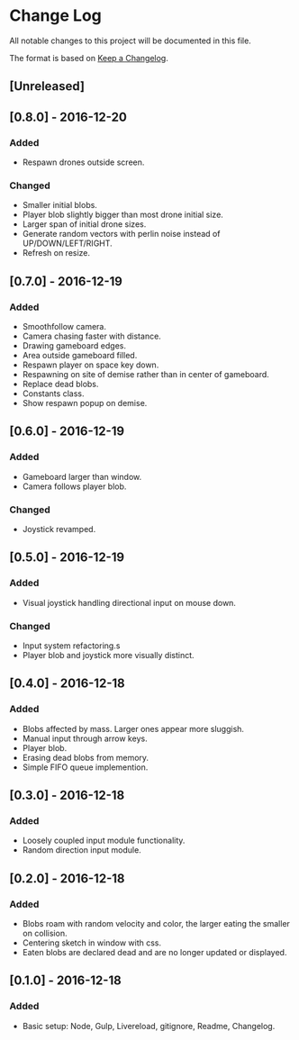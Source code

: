 
# Change Log
All notable changes to this project will be documented in this file.

The format is based on [Keep a Changelog](http://keepachangelog.com/).

## [Unreleased]

## [0.8.0] - 2016-12-20
### Added 
- Respawn drones outside screen.

### Changed
- Smaller initial blobs.
- Player blob slightly bigger than most drone initial size.
- Larger span of initial drone sizes.
- Generate random vectors with perlin noise instead of UP/DOWN/LEFT/RIGHT.
- Refresh on resize.

## [0.7.0] - 2016-12-19
### Added
- Smoothfollow camera.
- Camera chasing faster with distance.
- Drawing gameboard edges.
- Area outside gameboard filled.
- Respawn player on space key down.
- Respawning on site of demise rather than in center of gameboard.
- Replace dead blobs.
- Constants class.
- Show respawn popup on demise.

## [0.6.0] - 2016-12-19
### Added
- Gameboard larger than window.
- Camera follows player blob.

### Changed
- Joystick revamped.

## [0.5.0] - 2016-12-19
### Added
- Visual joystick handling directional input on mouse down.

### Changed
- Input system refactoring.s
- Player blob and joystick more visually distinct.


## [0.4.0] - 2016-12-18
### Added
- Blobs affected by mass. Larger ones appear more sluggish.
- Manual input through arrow keys.
- Player blob.
- Erasing dead blobs from memory. 
- Simple FIFO queue implemention.

## [0.3.0] - 2016-12-18
### Added
- Loosely coupled input module functionality.
- Random direction input module.

## [0.2.0] - 2016-12-18
### Added
- Blobs roam with random velocity and color, the larger eating the smaller on collision.
- Centering sketch in window with css.
- Eaten blobs are declared dead and are no longer updated or displayed.

## [0.1.0] - 2016-12-18
### Added
- Basic setup: Node, Gulp, Livereload, gitignore, Readme, Changelog.